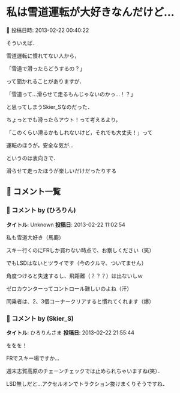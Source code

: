 # 私は雪道運転が大好きなんだけど…

📅 投稿日時: 2013-02-22 00:40:22

そういえば．





雪道運転に慣れてない人から，


「雪道で滑ったらどうするの？」


って聞かれることがありますが．





「雪道って…滑らせて走るもんじゃないのかっ…！？」


と思ってしまうSkier_Sなのだった．





ちょっとでも滑ったらアウト！って考えるより，


「このくらい滑るかもしれないけど，それでも大丈夫！」って


運転のほうが，安全な気が…





というのは表向きで．


滑らせて走ったほうが楽しいだけだったりする

## 💬 コメント一覧

### 💬 コメント by (ひろりん)
**タイトル**: Unknown
**投稿日**: 2013-02-22 11:02:54

私も雪道大好き（馬鹿）

スキー行くのにFRしか買わない時点で、お察しください（笑）

でもLSDはないとツライです（今のクルマ、ついてません）

角度つけると失速するし、飛距離（？？？）は出ないしｗ

ゼロカウンターってコントロール難しいのよね（汗）

同乗者は、2、3個コーナークリアすると慣れてくれます（爆）

### 💬 コメント by (Skier_S)
**タイトル**: ひろりんさま
**投稿日**: 2013-02-22 21:55:44

ををを！

FRでスキー場ですか…

週末志賀高原のチェーンチェックでは止められちゃいますね(笑）．



LSD無しだと…アクセルオンでトラクション抜けまくりそうですね．

